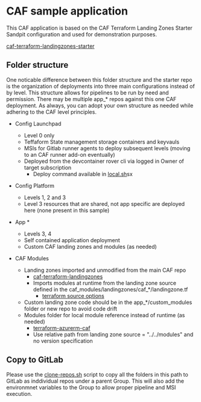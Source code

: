 # CAF sample application

This CAF application is based on the CAF Terraform Landing Zones Starter Sandpit configuration and used for demonstration purposes.

[caf-terraform-landingzones-starter](https://github.com/Azure/caf-terraform-landingzones-starter/tree/starter/configuration/sandpit)

## Folder structure

One noticable difference between this folder structure and the starter repo is the organization of deployments into three main configurations instead of by level. This structure allows for pipelines to be run by need and permission. There may be multiple app_* repos against this one CAF deployment. As always, you can adopt your own structure as needed while adhering to the CAF level principles.

- Config Launchpad
  - Level 0 only
  - Teffaform State management storage containers and keyvauls
  - MSIs for Gitlab runner agents to deploy subsequent levels (moving to an CAF runner add-on eventually)
  - Deployed from the devcontainer rover cli via logged in Owner of target subscription
    - Deploy command available in [local.sh](./local.sh)sx

- Config Platform
  - Levels 1, 2 and 3
  - Level 3 resources that are shared, not app specific are deployed here (none present in this sample)

- App *
  - Levels 3, 4
  - Self contained application deployment
  - Custom CAF landing zones and modules (as needed)

- CAF Modules
  - Landing zones imported and unmodified from the main CAF repo
    - [caf-terraform-landingzones](https://github.com/Azure/caf-terraform-landingzones)
    - Imports modules at runtime from the landing zone source defined in the caf_modules/landingzones/caf_*/landingzone.tf
      - [terraform source options](https://www.terraform.io/docs/language/modules/sources.html)
  - Custom landing zone code should be in the app_*/custom_modules folder or new repo to avoid code drift
  - Modules folder for local module reference instead of runtime (as needed)
    - [terraform-azurerm-caf](https://github.com/aztfmod/terraform-azurerm-caf)
    - Use relative path from landing zone source = "../../modules" and no version specification

## Copy to GitLab
Please use the [clone-repos.sh](../scripts/utils/README.md) script to copy all the folders in this path to GitLab as inddividual repos under a parent Group. This will also add the environmnet variables to the Group to allow proper pipeline and MSI execution.

